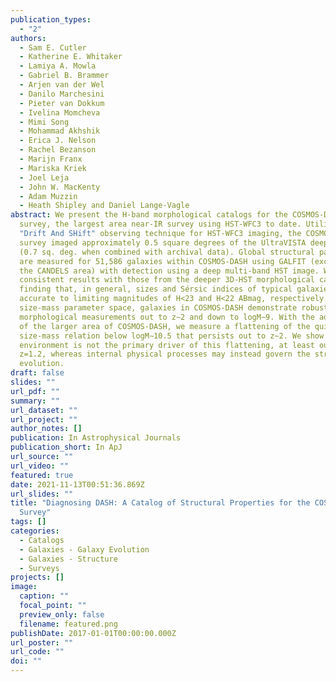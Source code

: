 ```yaml
---
publication_types:
  - "2"
authors:
  - Sam E. Cutler
  - Katherine E. Whitaker
  - Lamiya A. Mowla
  - Gabriel B. Brammer
  - Arjen van der Wel
  - Danilo Marchesini
  - Pieter van Dokkum
  - Ivelina Momcheva
  - Mimi Song
  - Mohammad Akhshik
  - Erica J. Nelson
  - Rachel Bezanson
  - Marijn Franx
  - Mariska Kriek
  - Joel Leja
  - John W. MacKenty
  - Adam Muzzin
  - Heath Shipley and Daniel Lange-Vagle
abstract: We present the H-band morphological catalogs for the COSMOS-DASH
  survey, the largest area near-IR survey using HST-WFC3 to date. Utilizing the
  "Drift And SHift" observing technique for HST-WFC3 imaging, the COSMOS-DASH
  survey imaged approximately 0.5 square degrees of the UltraVISTA deep stripes
  (0.7 sq. deg. when combined with archival data). Global structural parameters
  are measured for 51,586 galaxies within COSMOS-DASH using GALFIT (excluding
  the CANDELS area) with detection using a deep multi-band HST image. We recover
  consistent results with those from the deeper 3D-HST morphological catalogs,
  finding that, in general, sizes and Sérsic indices of typical galaxies are
  accurate to limiting magnitudes of H<23 and H<22 ABmag, respectively. In
  size-mass parameter space, galaxies in COSMOS-DASH demonstrate robust
  morphological measurements out to z∼2 and down to logM∼9. With the advantage
  of the larger area of COSMOS-DASH, we measure a flattening of the quiescent
  size-mass relation below logM∼10.5 that persists out to z∼2. We show that
  environment is not the primary driver of this flattening, at least out to
  z=1.2, whereas internal physical processes may instead govern the structural
  evolution.
draft: false
slides: ""
url_pdf: ""
summary: ""
url_dataset: ""
url_project: ""
author_notes: []
publication: In Astrophysical Journals
publication_short: In ApJ
url_source: ""
url_video: ""
featured: true
date: 2021-11-13T00:51:36.869Z
url_slides: ""
title: "Diagnosing DASH: A Catalog of Structural Properties for the COSMOS-DASH
  Survey"
tags: []
categories:
  - Catalogs
  - Galaxies - Galaxy Evolution
  - Galaxies - Structure
  - Surveys
projects: []
image:
  caption: ""
  focal_point: ""
  preview_only: false
  filename: featured.png
publishDate: 2017-01-01T00:00:00.000Z
url_poster: ""
url_code: ""
doi: ""
---
```

